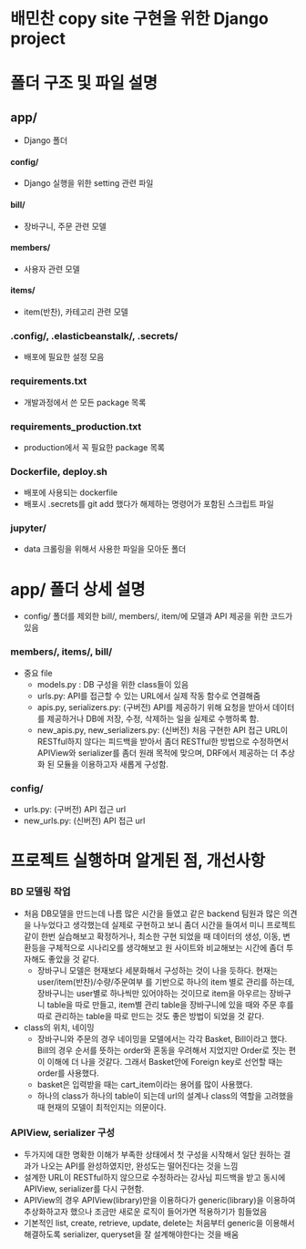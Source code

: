 # 배민찬 copy site 구현을 위한 Django project

# 폴더 구조 및 파일 설명

## app/
- Django 폴더
#### config/
- Django 실행을 위한 setting 관련 파일
#### bill/
- 장바구니, 주문 관련 모델
#### members/
- 사용자 관련 모델
#### items/
- item(반찬), 카테고리 관련 모델


### .config/, .elasticbeanstalk/, .secrets/
- 배포에 필요한 설정 모음

### requirements.txt
- 개발과정에서 쓴 모든 package 목록

### requirements_production.txt
- production에서 꼭 필요한 package 목록

### Dockerfile, deploy.sh
- 배포에 사용되는 dockerfile
- 배포시 .secrets를 git add 했다가 해제하는 명령어가 포함된 스크립트 파일

### jupyter/
- data 크롤링을 위해서 사용한 파일을 모아둔 폴더


# app/ 폴더 상세  설명
- config/ 폴더를 제외한 bill/, members/, item/에 모델과 API 제공을 위한 코드가 있음
### members/, items/, bill/
- 중요 file
  - models.py : DB 구성을 위한 class들이 있음
  - urls.py: API를 접근할 수 있는 URL에서 실제 작동 함수로 연결해줌
  - apis.py, serializers.py: (구버전) API를 제공하기 위해 요청을 받아서 데이터를 제공하거나 DB에 저장, 수정, 삭제하는 일을 실제로 수행하록 함.
  - new_apis.py, new_serializers.py: (신버전) 처음 구현한 API 접근 URL이 RESTful하지 않다는 피드백을 받아서 좀더 RESTful한 방법으로 수정하면서 APIView와 serializer를 좀더 원래 목적에 맞으며, DRF에서 제공하는 더 추상화 된 모듈을 이용하고자 새롭게 구성함.  

### config/
- urls.py: (구버전) API 접근 url
- new_urls.py: (신버전) API 접근 url


# 프로젝트 실행하며 알게된 점, 개선사항
### BD 모델링 작업
- 처음 DB모델을 만드는데 나름 많은 시간을 들였고 같은 backend 팀원과 많은 의견을 나누었다고 생각했는데 실제로 구현하고 보니 좀더 시간을 들여서 미니 프로젝트같이 한번 실습해보고 확정하거나, 최소한 구현 되었을 때 데이터의 생성, 이동, 변환등을 구체적으로 시나리오를 생각해보고 원 사이트와 비교해보는 시간에 좀더 투자해도 좋았을 것 같다.
  - 장바구니 모델은 현재보다 세분화해서 구성하는 것이 나을 듯하다. 현재는 user/item(반찬)/수량/주문여부 를 기반으로 하나의 item 별로 관리를 하는데, 장바구니는 user별로 하나씩만 있어야하는 것이므로 item을 아우르는 장바구니 table을 따로 만들고, item별 관리 table을 장바구니에 있을 때와 주문 후를 따로 관리하는 table을 따로 만드는 것도 좋은 방법이 되었을 것 같다.
- class의 위치, 네이밍
  - 장바구니와 주문의 경우 네이밍을 모델에서는 각각 Basket, Bill이라고 했다. Bill의 경우 순서를 뜻하는 order와 혼동을 우려해서 지었지만 Order로 짓는 편이 이해에 더 나을 것같다. 그래서 Basket안에 Foreign key로 선언할 때는 order를 사용했다.
  - basket은 입력받을 때는 cart_item이라는 용어를 많이 사용했다.
  - 하나의 class가 하나의 table이 되는데 url의 설계나 class의 역할을 고려했을때 현재의 모델이 최적인지는 의문이다.

### APIView, serializer 구성
- 두가지에 대한 명확한 이해가 부족한 상태에서 첫 구성을 시작해서 일단 원하는 결과가 나오는 API를 완성하였지만, 완성도는 떨어진다는 것을 느낌
- 설계한 URL이 RESTful하지 않으므로 수정하라는 강사님 피드백을 받고 동시에 APIView, serializer를 다시 구현함.
- APIView의 경우 APIView(library)만을 이용하다가 generic(library)을 이용하여 추상화하고자 했으나 조금만 새로운 로직이 들어가면 적용하기가 힘들었음
- 기본적인 list, create, retrieve, update, delete는 처음부터 generic을 이용해서 해결하도록 serializer, queryset을 잘 설계해야한다는 것을 배움
